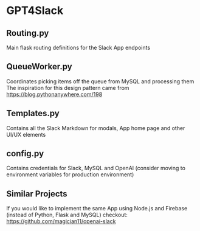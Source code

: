 # GPT4Slack

## Routing.py
Main flask routing definitions for the Slack App endpoints

## QueueWorker.py
Coordinates picking items off the queue from MySQL and processing them
The inspiration for this design pattern came from https://blog.pythonanywhere.com/198

## Templates.py
Contains all the Slack Markdown for modals, App home page and other UI/UX elements

## config.py
Contains credentials for Slack, MySQL and OpenAI (consider moving to environment variables for production environment)

## Similar Projects
If you would like to implement the same App using Node.js and Firebase (instead of Python, Flask and MySQL) checkout:
https://github.com/magician11/openai-slack
